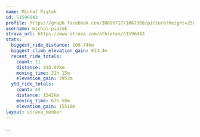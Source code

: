 ```yaml
---
name: Michał Piątek
id: 51596843
profile: https://graph.facebook.com/3089571771067360/picture?height=256&width=256
username: michal-piatek
strava_url: https://www.strava.com/athletes/51596843
stats:
  biggest_ride_distance: 109.74km
  biggest_climb_elevation_gain: 614.4m
  recent_ride_totals:
    count: 11
    distance: 393.97km
    moving_time: 21h 15m
    elevation_gain: 3953m
  ytd_ride_totals:
    count: 44
    distance: 1542km
    moving_time: 67h 50m
    elevation_gain: 15518m
layout: strava_member
--- 
```

...
